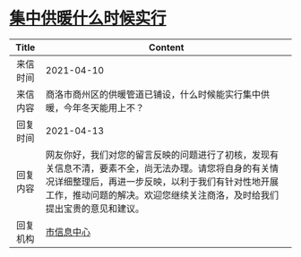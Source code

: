 # <a href="http://www.shangluo.gov.cn/zmhd/ldxxxx.jsp?urltype=leadermail.LeaderMailContentUrl&wbtreeid=1112&leadermailid=7139">集中供暖什么时候实行</a>
| Title |                                                       Content                                                       |
|:-----:|---------------------------------------------------------------------------------------------------------------------|
| 来信时间  | 2021-04-10                                                                                                          |
| 来信内容  | 商洛市商州区的供暖管道已铺设，什么时候能实行集中供暖，今年冬天能用上不？                                                                                |
| 回复时间  | 2021-04-13                                                                                                          |
| 回复内容  | 网友你好，我们对您的留言反映的问题进行了初核，发现有关信息不清，要素不全，尚无法办理。请您将自身的有关情况详细整理后，再进一步反映，以利于我们有针对性地开展工作，推动问题的解决。欢迎您继续关注商洛，及时给我们提出宝贵的意见和建议。 |
| 回复机构  | <a href="../../category/agencies/市信息中心.md">市信息中心</a>                                                                |